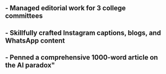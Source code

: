 
## - Managed editorial work for 3 college committees
## - Skillfully crafted Instagram captions, blogs, and WhatsApp content
## - Penned a comprehensive 1000-word article on the AI paradox"

